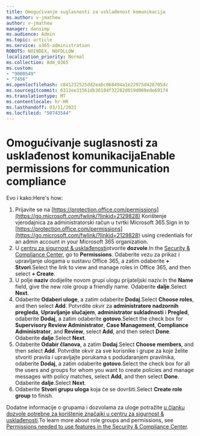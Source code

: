 ```yaml
---
title: Omogućivanje suglasnosti za usklađenost komunikacija
ms.author: v-jmathew
author: v-jmathew
manager: dansimp
ms.audience: Admin
ms.topic: article
ms.service: o365-administration
ROBOTS: NOINDEX, NOFOLLOW
localization_priority: Normal
ms.collection: Adm_O365
ms.custom:
- "9000549"
- "7456"
ms.openlocfilehash: c841232525dd2eabc068494a1e22975d428705dc
ms.sourcegitcommit: 6312ee31561db36104f32282d019d069ede69174
ms.translationtype: MT
ms.contentlocale: hr-HR
ms.lasthandoff: 03/11/2021
ms.locfileid: "50743544"
---
```

# <a name="enable-permissions-for-communication-compliance"></a><span data-ttu-id="93f7f-102">Omogućivanje suglasnosti za usklađenost komunikacija</span><span class="sxs-lookup"><span data-stu-id="93f7f-102">Enable permissions for communication compliance</span></span>

<span data-ttu-id="93f7f-103">Evo i kako:</span><span class="sxs-lookup"><span data-stu-id="93f7f-103">Here's how:</span></span>

1. <span data-ttu-id="93f7f-104">Prijavite se na [https://protection.office.com/permissions](https://go.microsoft.com/fwlink/?linkid=2129828) Korištenje vjerodajnica za administratorski račun u tvrtki Microsoft 365.</span><span class="sxs-lookup"><span data-stu-id="93f7f-104">Sign in to [https://protection.office.com/permissions](https://go.microsoft.com/fwlink/?linkid=2129828) using credentials for an admin account in your Microsoft 365 organization.</span></span>
2. <span data-ttu-id="93f7f-105">U [centru za sigurnost & usklađenosti](https://go.microsoft.com/fwlink/?linkid=2101341)otvorite **dozvole**.</span><span class="sxs-lookup"><span data-stu-id="93f7f-105">In the [Security & Compliance Center](https://go.microsoft.com/fwlink/?linkid=2101341), go to **Permissions**.</span></span> <span data-ttu-id="93f7f-106">Odaberite vezu za prikaz i upravljanje ulogama u sustavu Office 365, a zatim odaberite **\+ Stvori**.</span><span class="sxs-lookup"><span data-stu-id="93f7f-106">Select the link to view and manage roles in Office 365, and then select **\+ Create**.</span></span>
3. <span data-ttu-id="93f7f-107">U polje **naziv** dodijelite novom grupi ulogu prijateljski naziv.</span><span class="sxs-lookup"><span data-stu-id="93f7f-107">In the **Name** field, give the new role group a friendly name.</span></span> <span data-ttu-id="93f7f-108">Odaberite **dalje**.</span><span class="sxs-lookup"><span data-stu-id="93f7f-108">Select **Next**.</span></span>
4. <span data-ttu-id="93f7f-109">Odaberite **Odaberi uloge**, a zatim odaberite **Dodaj**.</span><span class="sxs-lookup"><span data-stu-id="93f7f-109">Select **Choose roles**, and then select **Add**.</span></span> <span data-ttu-id="93f7f-110">Potvrdite okvir za **administratore nadzornih pregleda**, **Upravljanje slučajem**, **administrator sukladnosti** i **Pregled**, odaberite **Dodaj**, a zatim odaberite **gotovo**.</span><span class="sxs-lookup"><span data-stu-id="93f7f-110">Select the check box for **Supervisory Review Administrator**, **Case Management**, **Compliance Administrator**, and **Review**, select **Add**, and then select **Done**.</span></span> <span data-ttu-id="93f7f-111">Odaberite **dalje**.</span><span class="sxs-lookup"><span data-stu-id="93f7f-111">Select **Next**.</span></span>
5. <span data-ttu-id="93f7f-112">Odaberite **Odabir članova**, a zatim **Dodaj**.</span><span class="sxs-lookup"><span data-stu-id="93f7f-112">Select **Choose members**, and then select **Add**.</span></span> <span data-ttu-id="93f7f-113">Potvrdite okvir za sve korisnike i grupe za koje želite stvoriti pravila i upravljajte porukama s podudaranjem pravilnika, odaberite **Dodaj**, a zatim odaberite **gotovo**.</span><span class="sxs-lookup"><span data-stu-id="93f7f-113">Select the check box for all the users and groups for whom you want to create policies and manage messages with policy matches, select **Add**, and then select **Done**.</span></span> <span data-ttu-id="93f7f-114">Odaberite **dalje**.</span><span class="sxs-lookup"><span data-stu-id="93f7f-114">Select **Next**.</span></span>
6. <span data-ttu-id="93f7f-115">Odaberite **Stvori grupu uloga** koja će se dovršiti.</span><span class="sxs-lookup"><span data-stu-id="93f7f-115">Select **Create role group** to finish.</span></span>

<span data-ttu-id="93f7f-116">Dodatne informacije o grupama i dozvolama za uloge potražite [u članku dozvole potrebne za korištenje značajki u centru za sigurnost & usklađenosti](https://go.microsoft.com/fwlink/?linkid=2114184).</span><span class="sxs-lookup"><span data-stu-id="93f7f-116">To learn more about role groups and permissions, see [Permissions needed to use features in the Security & Compliance Center](https://go.microsoft.com/fwlink/?linkid=2114184).</span></span>
